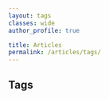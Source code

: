 ```yaml
---
layout: tags
classes: wide
author_profile: true

title: Articles
permalink: /articles/tags/
---
```


## Tags